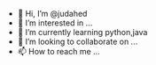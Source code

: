 - 👋 Hi, I’m @judahed
- 👀 I’m interested in ...
- 🌱 I’m currently learning python,java
- 💞️ I’m looking to collaborate on ...
- 📫 How to reach me ...

<!---
judahed/judahed is a ✨ special ✨ repository because its `README.md` (this file) appears on your GitHub profile.
You can click the Preview link to take a look at your changes.
--->
